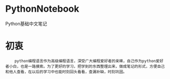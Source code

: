 # PythonNotebook

Python基础中文笔记

# 初衷

        python编程语言作为高级编程语言，深受广大编程爱好者的亲睐，自己作为python爱好者小白，也是一路摸索。为了更好的学习，把学到的东西整理出来，做成笔记的形式，方便自己和他人查看，在以后的学习中也能时刻回头看看，查漏补缺，时刻巩固。



